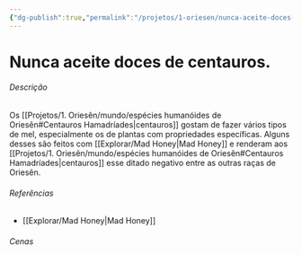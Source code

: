 ```yaml
---
{"dg-publish":true,"permalink":"/projetos/1-oriesen/nunca-aceite-doces-de-centauros/"}
---
```




# Nunca aceite doces de centauros.

###### Descrição
Os [[Projetos/1. Oriesên/mundo/espécies humanóides de Oriesên#Centauros Hamadríades|centauros]] gostam de fazer vários tipos de mel, especialmente os de plantas com propriedades específicas. Alguns desses são feitos com [[Explorar/Mad Honey|Mad Honey]] e renderam aos [[Projetos/1. Oriesên/mundo/espécies humanóides de Oriesên#Centauros Hamadríades|centauros]] esse ditado negativo entre as outras raças de Oriesên.


###### Referências
- [[Explorar/Mad Honey|Mad Honey]]


###### Cenas

